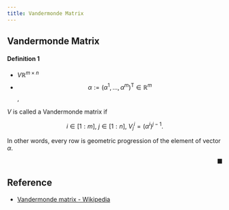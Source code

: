 ```yaml
---
title: Vandermonde Matrix
---
```


## Vandermonde Matrix

#### Definition 1
* $V \mathbb{R}^{m \times n}$
* $$\alpha := (\alpha^{1}, \ldots, \alpha^{m})^{\mathrm{T}} \in \mathbb{R}^{m}$$,

$V$ is called a Vandermonde matrix if

$$
    i \in [1:m],
    \
    j \in [1:n],
    \
    V_{j}^{i}
    =
    (\alpha^{i})^{j-1}
    .
$$

In other words, every row is geometric progression of the element of vector $\alpha$.

<div class="end-of-statement" style="text-align: right">■</div>

## Reference
* [Vandermonde matrix \- Wikipedia](https://en.wikipedia.org/wiki/Vandermonde_matrix)
